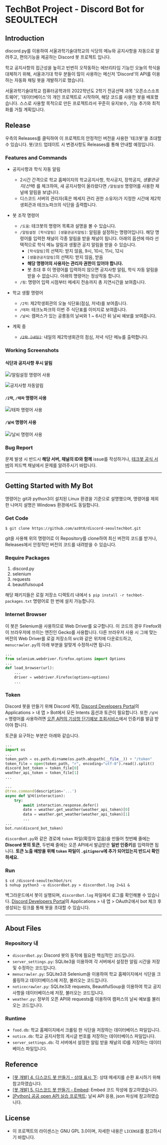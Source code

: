 # TechBot Project - Discord Bot for SEOULTECH
## Introduction
discord.py를 이용하여 서울과학기술대학교의 식당의 메뉴와 공지사항을 자동으로 알려주고, 편의기능을 제공하는 Discord 봇 프로젝트 입니다.

학교 공지사항의 접근성을 높히고 빈번히 오작동하는 에브리타임 기능인 오늘의 학식을 대체하기 위해, 서울과기대 학우 분들이 많이 사용하는 메신저 'Discord'의 API를 이용하는 자동화 채팅 봇을 개발하기로 했습니다.

서울과학기술대학교 컴퓨터공학과의 2022학년도 2학기 전공선택 과목 '오픈소스소프트웨어', '데이터베이스'의 개인 프로젝트로 시작하여, 해당 코드를 사용한 봇을 배포했습니다.
스스로 사용할 목적으로 만든 프로젝트라서 꾸준히 유지보수, 기능 추가와 최적화를 거칠 계획입니다.

## Release
우측의 Releases를 클릭하여 이 프로젝트의 안정적인 버전을 사용한 '테크봇'을 초대할 수 있습니다.
봇/코드 업데이트 시 변경사항도 Releases를 통해 안내할 예정입니다.

### Features and Commands
* 공지사항과 학식 자동 알림
  * 2시간 간격으로 학교 홈페이지의 학교공지사항, 학사공지, 장학공지, *생활관공지(선택)* 를 체크하여, 새 공지사항이 올라왔다면 `/알림설정` 명령어를 사용한 채널에 알림을 보냅니다.
  * 디스코드 서버의 관리자(혹은 메세지 관리 권한 소유자)가 지정한 시간에 제2학생회관과 테크노파크의 식단을 출력합니다.


* 봇 조작 명령어
  * `/도움`: 테크봇의 명령어 목록과 설명을 볼 수 있습니다.
  * `/알림설정 [학식알림] [생활관공지알림]`: 알림을 설정하는 명령어입니다. 해당 명령어를 입력한 채널이 각종 알림을 받을 채널이 됩니다.
    아래의 옵션에 따라 선택적으로 학식 메뉴 알림과 생활관 공지 알림을 받을 수 있습니다.
    * `[학식알림]`의 선택지: 받지 않음, 9시, 10시, 11시, 12시
    * `[생활관공지알림]`의 선택지: 받지 않음, 받음
    * **해당 명령어의 사용자는 관리자 권한이 있어야 합니다.**
    * 봇 초대 후 이 명령어를 입력하지 않으면 공지사항 알림, 학식 자동 알림을 받을 수 없습니다. 아래의 명령어는 정상작동 합니다.
  * `/핑`: 명령어 입력 시점부터 메세지 전송까지 총 지연시간을 보여줍니다.


* 학교 생활 명령어
  * `/2학`: 제2학생회관의 오늘 식단표(점심, 저녁)를 보여줍니다.
  * `/테파`: 테크노파크의 이번 주 식단표를 이미지로 보여줍니다.
  * `/날씨`: 캠퍼스가 있는 공릉동의 날씨와 1 ~ 6시간 뒤 날씨 예보를 보여줍니다.


* 계획 중
  * ~~`/2학 [내일]`~~: 내일의 제2학생회관의 점심, 저녁 식단 메뉴를 출력합니다.


### Working Screenshots
#### 식단과 공지사항 푸시 알림
![/알림설정 명령어 사용](https://user-images.githubusercontent.com/113516890/210235310-7ca6037d-9979-40d5-828e-a04b8b5c59dd.png)

![공지사항 자동알림](https://user-images.githubusercontent.com/113516890/210235400-d9f9caa9-1e2e-4f36-a309-ae18b73eb85c.png)

#### `/2학`, `/테파` 명령어 사용
![/테파 명령어 사용](https://user-images.githubusercontent.com/113516890/210235490-47ab2ff2-5b1c-437c-9df0-8c69d29d4b4c.png)

#### `/날씨` 명령어 사용
![/날씨 명령어 사용](https://user-images.githubusercontent.com/113516890/210235614-51a4259c-2635-4dae-b11b-030b99352573.png)

### Bug Report
문제 발생 시 반드시 **해당 서버, 채널의 ID와 함께** issue를 작성하거나, [테크봇 공식 서버](https://discord.gg/wRXRHB7mr6)의 피드백 채널에서 문제를 알려주시기 바랍니다.

---
## Getting Started with My Bot
명령어는 git과 python3이 설치된 Linux 환경을 기준으로 설명했으며, 명령어를 제외한 나머지 설명은 Windows 환경에서도 동일합니다.
### Get Code
```shell
$ git clone https://github.com/az0t0/discord-seoultechbot.git
```
git을 사용해 위의 명령어로 이 Repository를 clone하여 최신 버전의 코드를 받거나, Releases에서 안정적인 버전의 코드를 내려받을 수 있습니다.
### Require Packages
1. discord.py
2. selenium
3. requests
4. beautifulsoup4

해당 패키지들은 로컬 저장소 디렉토리 내에서 `$ pip install -r techbot-packages.txt` 명령어로 한 번에 설치 가능합니다.

### Internet Browser
이 봇은 Selenium을 사용하므로 Web Driver를 요구합니다. 이 코드의 경우 Firefox와 이 브라우저에 쓰이는 엔진인 Gecko를 사용합니다.
다른 브라우저 사용 시 그에 맞는 버전의 Web Driver를 로걸 저장소의 src와 같은 위치에 다운로드하고, `menucrawler.py`의 아래 부분을 알맞게 수정하시면 됩니다.
``` python 
...
from selenium.webdriver.firefox.options import Options
...
def load_browser(url):
    ...
    driver = webdriver.Firefox(options=options)
    ...
```

### Token
Discord 봇을 만들기 위해 Discord 계정, [Discord Developers Portal](https://discord.com/developers/)의 Applications > 내 앱 > Bot에서 모든 Intents 옵션과 토큰이 필요합니다.
또한 `/날씨 n` 명령어를 사용하려면 [오픈 API의 기상청 단기예보 조회서비스](https://www.data.go.kr/data/15084084/openapi.do)에서 인증키를 발급 받아야 합니다.

토큰을 요구하는 부분은 아래와 같습니다.

```python
...
import os
...
token_path = os.path.dirname(os.path.abspath(__file__)) + "/token"
token_file = open(token_path, "r", encoding="utf-8").read().split()
discord_bot_token = token_file[0]
weather_api_token = token_file[1]
...

...
@tree.command(description='...')
async def 날씨(interaction):
    try:
        await interaction.response.defer()
        date = weather.get_weather(weather_api_token)[0]
        data = weather.get_weather(weather_api_token)[1]
        ...
...
bot.run(discord_bot_token)
```
`discordbot.py`와 같은 경로에 `token` 파일(확장자 없음)을 만들어 첫번째 줄에는 **Discord 봇의 토큰**, 두번째 줄에는 오픈 API에서 발급받은 **일반 인증키**를 입력하면 됩니다.
**토큰 노출 예방을 위해 `token` 파일이 `.gitignore`에 추가 되어있는지 반드시 확인하세요.**

### Run
```shell
$ cd /discord-seoultechbot/src
$ nohup python3 -u discordbot.py > discordbot.log 2>&1 &
```
백그라운드에서 봇이 실행되며, `discordbot.log` 파일에서 로그를 확인해볼 수 있습니다.
[Discord Developers Portal](https://discord.com/developers/)의 Applications > 내 앱 > OAuth2에서 bot 체크 후 생성되는 링크를 통해 봇을 초대할 수 있습니다.


---
## About Files
### Repository 내
* `discordbot.py`: Discord 봇의 동작에 필요한 핵심적인 코드입니다.
* `server_settings.py`: SQLite3을 이용하여 각 서버에서 설정한 알림 시간을 저장 및 수정하는 코드입니다.
* `menucrawler.py`: SQLite3과 Selenium을 이용하여 학교 홈페이지에서 식단을 크롤링하고 데이터베이스에 저장, 불러오는 코드입니다.
* `noticecrawler.py`: SQLite3과 requests, BeautifulSoup을 이용하여 학교 공지사항을 데이터베이스에 저장, 불러오는 코드입니다.
* `weather.py`: 정부의 오픈 API와 requests를 이용하여 캠퍼스의 날씨 예보를 불러오는 코드입니다.

### Runtime
* `food.db`: 학교 홈페이지에서 크롤링 한 식단을 저장하는 데이터베이스 파일입니다.
* `notice.db`: 학교 공지사항의 게시글 번호를 저장하는 데이터베이스 파일입니다.
* `server_settings.db`: 각 서버에서 설정한 알림 받을 채널의 ID를 저장하는 데이터베이스 파일입니다.


## Reference
* [[봇 개발] 4. 디스코드 봇 만들기 - 상태 표시 下](https://gall.dcinside.com/mgallery/board/view?id=discord&no=5724): 상태 메세지를 순환 표시하기 위해 참고하였습니다.
* [[봇 개발] 5. 디스코드 봇 만들기 - Embed](https://gall.dcinside.com/mgallery/board/view/?id=discord&no=5852): Embed 코드 작성에 참고하였습니다.
* [[Python] 공공 open API 실습 프로젝트](https://velog.io/@yebinlee/Python-API-%EC%8B%A4%EC%8A%B5): 날씨 API 응용, json 파싱에 참고하였습니다.

## License
* 이 프로젝트의 라이센스는 GNU GPL 3.0이며, 자세한 내용은 `LICENSE`를 참고하시기 바랍니다.